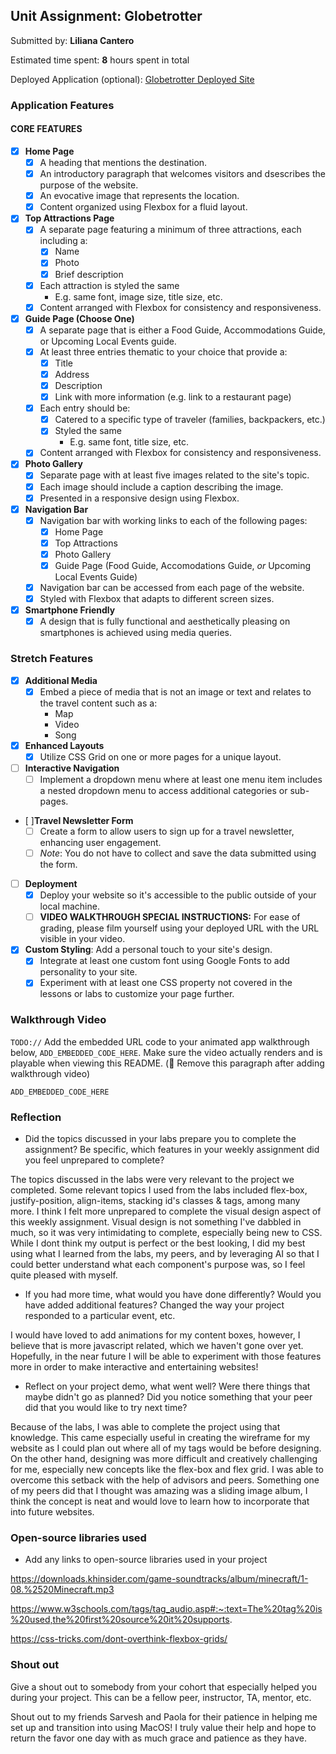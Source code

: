 ## Unit Assignment: Globetrotter

Submitted by: **Liliana Cantero**

Estimated time spent: **8** hours spent in total

Deployed Application (optional): [Globetrotter Deployed Site](https://globetrotter-final.onrender.com/gallery.html)

### Application Features

#### CORE FEATURES

- [x] **Home Page**
  - [x] A heading that mentions the destination.
  - [x] An introductory paragraph that welcomes visitors and dsescribes the purpose of the website. 
  - [x] An evocative image that represents the location.
  - [x] Content organized using Flexbox for a fluid layout.

- [x] **Top Attractions Page**
  - [x] A separate page featuring a minimum of three attractions, each including a:
    - [x] Name
    - [x] Photo
    - [x] Brief description
  - [x] Each attraction is styled the same
    - E.g. same font, image size, title size, etc. 
  - [x] Content arranged with Flexbox for consistency and responsiveness.

- [x] **Guide Page (Choose One)**
  - [x] A separate page that is either a Food Guide, Accommodations Guide, or Upcoming Local Events guide.
  - [x] At least three entries thematic to your choice that provide a:
    - [x] Title
    - [x] Address
    - [x] Description
    - [x] Link with more information (e.g. link to a restaurant page)
  - [x] Each entry should be:
    - [x] Catered to a specific type of traveler (families, backpackers, etc.)
    - [x] Styled the same
      - E.g. same font, title size, etc.
  - [x] Content arranged with Flexbox for consistency and responsiveness. 

- [x] **Photo Gallery**
  - [x] Separate page with at least five images related to the site's topic.
  - [x] Each image should include a caption describing the image.
  - [x] Presented in a responsive design using Flexbox.

- [x] **Navigation Bar**
  - [x] Navigation bar with working links to each of the following pages:
    - [x] Home Page
    - [x] Top Attractions
    - [x] Photo Gallery
    - [x] Guide Page (Food Guide, Accomodations Guide, _or_ Upcoming Local Events Guide)
  - [x] Navigation bar can be accessed from each page of the website.
  - [x] Styled with Flexbox that adapts to different screen sizes.  

- [x] **Smartphone Friendly**
  - [x] A design that is fully functional and aesthetically pleasing on smartphones is achieved using media queries.

### Stretch Features

- [x] **Additional Media**
  - [x] Embed a piece of media that is not an image or text and relates to the travel content such as a:
    - Map
    - Video
    - Song

- [x] **Enhanced Layouts**
  - [x] Utilize CSS Grid on one or more pages for a unique layout.

- [ ] **Interactive Navigation**
  - [ ] Implement a dropdown menu where at least one menu item includes a nested dropdown menu to access additional categories or sub-pages.

- [ ]**Travel Newsletter Form**
  - [ ] Create a form to allow users to sign up for a travel newsletter, enhancing user engagement.
  - [ ] *Note*: You do not have to collect and save the data submitted using the form. 

- [ ] **Deployment**
  - [x] Deploy your website so it's accessible to the public outside of your local machine. 
  - [ ] **VIDEO WALKTHROUGH SPECIAL INSTRUCTIONS:** For ease of grading, please film yourself using your deployed URL with the URL visible in your video. 

- [x] **Custom Styling**: Add a personal touch to your site's design.
  - [x] Integrate at least one custom font using Google Fonts to add personality to your site.
  - [x] Experiment with at least one CSS property not covered in the lessons or labs to customize your page further.

### Walkthrough Video

`TODO://` Add the embedded URL code to your animated app walkthrough below, `ADD_EMBEDDED_CODE_HERE`. Make sure the video actually renders and is playable when viewing this README. (🚫 Remove this paragraph after adding walkthrough video)

`ADD_EMBEDDED_CODE_HERE`

### Reflection

* Did the topics discussed in your labs prepare you to complete the assignment? Be specific, which features in your weekly assignment did you feel unprepared to complete?

The topics discussed in the labs were very relevant to the project we completed. Some relevant topics I used from the labs included flex-box, justify-position, align-items, stacking id's classes & tags, among many more. I think I felt more unprepared to complete the visual design aspect of this weekly assignment. Visual design is not something I've dabbled in much, so it was very intimidating to complete, especially being new to CSS. While I dont think my output is perfect or the best looking, I did my best using what I learned from the labs, my peers, and by leveraging AI so that I could better understand what each component's purpose was, so I feel quite pleased with myself.

* If you had more time, what would you have done differently? Would you have added additional features? Changed the way your project responded to a particular event, etc.
  
I would have loved to add animations for my content boxes, however, I believe that is more javascript related, which we haven't gone over yet. Hopefully, in the near future I will be able to experiment with those features more in order to make interactive and entertaining websites!

* Reflect on your project demo, what went well? Were there things that maybe didn't go as planned? Did you notice something that your peer did that you would like to try next time?

Because of the labs, I was able to complete the project using that knowledge. This came especially useful in creating the wireframe for my website as I could plan out where all of my tags would be before designing. On the other hand, designing was more difficult and creatively challenging for me, especially new concepts like the flex-box and flex grid. I was able to overcome this setback with the help of advisors and peers. Something one of my peers did that I thought was amazing was a sliding image album, I think the concept is neat and would love to learn how to incorporate that into future websites.

### Open-source libraries used

- Add any links to open-source libraries used in your project

https://downloads.khinsider.com/game-soundtracks/album/minecraft/1-08.%2520Minecraft.mp3

https://www.w3schools.com/tags/tag_audio.asp#:~:text=The%20tag%20is%20used,the%20first%20source%20it%20supports.

https://css-tricks.com/dont-overthink-flexbox-grids/

### Shout out

Give a shout out to somebody from your cohort that especially helped you during your project. This can be a fellow peer, instructor, TA, mentor, etc.

Shout out to my friends Sarvesh and Paola for their patience in helping me set up and transition into using MacOS! I truly value their help and hope to return the favor one day with as much grace and patience as they have.
